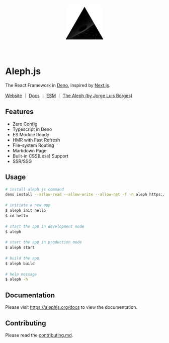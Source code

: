 <div align="center">
    <br/>
    <br/>
    <img src="./examples/hello-world/public/logo.png" width="120" height="120" />
    <br/>
    <br/>
    <br/>
</div>

# Aleph.js
The React Framework in [Deno](https://deno.land), inspired by [Next.js](https://nextjs.org).

[Website](https://alephjs.org) ｜ [Docs](https://alephjs.org/docs) ｜ [ESM](https://esm.sh) ｜ [The Aleph (by Jorge Luis Borges)](http://www.phinnweb.org/links/literature/borges/aleph.html)

## Features
- Zero Config
- Typescript in Deno
- ES Module Ready
- HMR with Fast Refresh
- File-system Routing
- Markdown Page
- Built-in CSS(Less) Support
- SSR/SSG

## Usage
```bash
# install aleph.js command
deno install --allow-read --allow-write --allow-net -f -n aleph https://deno.land/x/aleph/cli.ts

# initiate a new app
$ aleph init hello
$ cd hello

# start the app in development mode
$ aleph

# start the app in production mode
$ aleph start

# build the app
$ aleph build

# help message
$ aleph -h
```

## Documentation
Please visit https://alephjs.org/docs to view the documentation.

## Contributing
Please read the [contributing.md](CONTRIBUTING.md).
